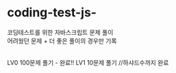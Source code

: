 # coding-test-js-

코딩테스트를 위한 자바스크립트 문제 풀이 </br>
어려웠던 문제 + 더 좋은 풀이의 경우만 기록

</br>
LV0 100문제 풀기 - 완료!!
LV1 10문제 풀기 //하샤드수까지 완료
